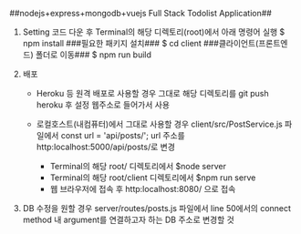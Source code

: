 ##nodejs+express+mongodb+vuejs Full Stack Todolist Application##
1. Setting
    코드 다운 후 Terminal의 해당 디렉토리(root)에서 아래 명령어 실행
    $ npm install ###필요한 패키지 설치###
    $ cd client   ###클라이언트(프론트엔드) 폴더로 이동###
    $ npm run build 

2. 배포
    - Heroku 등 원격 배포로 사용할 경우
    그대로 해당 디렉토리를 git push heroku 후 설정 웹주소로 들어가서 사용 
    
    - 로컬호스트(내컴퓨터)에서 그대로 사용할 경우
    client/src/PostService.js 파일에서 const url = 'api/posts/'; url 주소를 http:localhost:5000/api/posts/로 변경 
        - Terminal의 해당 root/ 디렉토리에서 $node server 
        - Terminal의 해당 root/client 디렉토리에서 $npm run serve
        - 웹 브라우저에 접속 후 http:localhost:8080/ 으로 접속 
    
3. DB 수정을 원할 경우 
    server/routes/posts.js 파일에서 line 50에서의 connect method 내 argument를 연결하고자 하는 DB 주소로 변경할 것 

   
